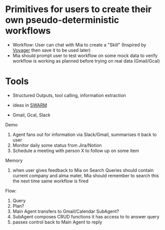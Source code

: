 # Primitives for users to create their own pseudo-deterministic workflows
* Workflow: User can chat with Mia to create a "Skill" (Inspired by [Voyager](https://github.com/MineDojo/Voyager) then save it to be used later)
* Mia should prompt user to test workflow on some mock data to verify workflow is working as planned before trying on real data (Gmail/Gcal)

# Tools
* Structured Outputs, tool calling, information extraction
* ideas in [SWARM](https://github.com/openai/swarm)

* Gmail, Gcal, Slack

Demo
1. Agent fans out for information via Slack/Gmail, summarises it back to user
2. Monitor daily some status from Jira/Notion
3. Schedule a meeting with person X to follow up on some item

Memory
1. when user gives feedback to Mia on Search Queries should contain current company and alma mater, Mia should remember to search this the next time same workflow is fired

Flow:
1. Query
2. Plan?
3. Main Agent transfers to Gmail/Calendar SubAgent?
4. SubAgent composes CRUD functions it has access to to answer query
5. passes control back to Main Agent to reply